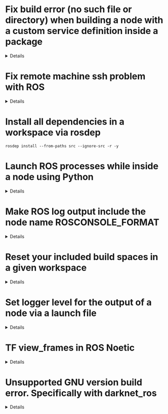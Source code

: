 # Fix build error (no such file or directory) when building a node with a custom service definition inside a package
<details>

Add `${PROJECT_NAME}_generate_messages_cpp` to the `add_dependencies(...` line in your CMakeLists.txt

Example:

    add_executable(image_snapshot src/image_snapshot.cpp)
    ...
    target_link_libraries(image_snapshot ${catkin_LIBRARIES}) 
    ...
    add_dependencies(image_snapshot ${${PROJECT_NAME}_exported_targets} ${catkin_EXPORTED_TARGETS} ${PROJECT_NAME}_generate_messages_cpp) 

Answer found [here](https://www.theconstructsim.com/ros-qa-163-custom-message-fails-build-no-file-directory/)
</details>


# Fix remote machine ssh problem with ROS
<details>

Remove ssh key from known_hosts

`ssh-keygen -R <hostname>`

SSH in passing in this argument (-oHostKeyAlgorithms='ssh-rsa')

`ssh -oHostKeyAlgorithms='ssh-rsa' <username>@<hostname>`
</details>


# Install all dependencies in a workspace via rosdep
`rosdep install --from-paths src --ignore-src -r -y`

# Launch ROS processes while inside a node using Python
<details>
Example:

Create a bash script that roslaunches or rosruns a new node.  In the launch case you will also need to create the appropriate launch file for this script to call.

Inside the python node use:

    subprocess.Popen('bash <path_to_script_file>, shell=True)

NOTES (READ!!!):

Popen is used because it is not blocking though there are other calls you can use that may have other functionality.

Doing this is NOT recommended and goes against ROS design principles but I had to for a very specific case.  If possible, you should always just have nodes spawning new subscribers, publishers, or services instead of spawning entire new nodes!

EXAMPLE:

Inside your python node ros_node.py:

    subprocess.Popen('bash ~/catkin_ws/src/ros_node/scripts/script.sh ' + val1 + " " + val2, shell=True)

Script file:

    #!/bin/bash
    roslaunch ros_node ros_node.launch arg1:=$1 arg2:=$2

</details>


# Make ROS log output include the node name ROSCONSOLE_FORMAT
<details>

Put this in your .bashrc

    export ROSCONSOLE_FORMAT='[${severity}] [${node}] [${file}] [${function}] [${line}]: ${message}'

The full list of possible options follows.

| Token     | Sample Output |
| ----      | ---           |
| severity  | ERROR         |
| message   | hello world 0 |
| time      | 1284058208.824620563 |
|           | (if no sim time is available it only shows the wall time)
|            | 1284058208.824620563, 1234567890.123456789
|            | (if sim time is available it shows the wall time first and the sim time second) |
| walltime  |  1284058208.824620563 |
|            | (this feature was always available in Python, in C++ it is only available since ros_console version 1.12.6) |
| thread    |  0xcd63d0     |
| logger    |  ros.roscpp_tutorials |
| file      |  /wg/bvu/jfaust/ros/stacks/ros_tutorials/roscpp_tutorials/talker/talker.cpp |
| line      |  92 |
| function  |  main |
| node      |  /talker |
</details>


# Reset your included build spaces in a given workspace
<details>

`catkin config --extend <path_to_ros>`

`catkin config --extend /opt/ros/$ROS_DISTRO`
</details>


# Set logger level for the output of a node via a launch file
<details>

In the launch file add the following line

    <node pkg="rosservice" type="rosservice" name="set_{node_name}_logger_level" args="call --wait {node_name}/set_logger_level 'ros' '{desired_level}'"/>

Example:
In this example I set image_undistort node to logger level 'error'

    <node pkg="rosservice" type="rosservice" name="set_image_undistort_logger_level" args="call --wait /image_undistort/set_logger_level 'ros' 'error'"/>

</details>


# TF view_frames in ROS Noetic
<details>
In 20.04 ROS Noetic rosrun tf view_frames  is broken so we must adapt...
    
    sudo apt install ros-noetic-tf2-tools 
    rosrun tf2_tools view_frames.py 
</details>

# Unsupported GNU version build error.  Specifically with darknet_ros
<details>

`catkin build -DCMAKE_BUILD_TYPE=Release -DCMAKE_C_COMPILER=/usr/bin/gcc-6 darknet_ros`

`catkin build -DCMAKE_BUILD_TYPE=Release -DCMAKE_C_COMPILER=/usr/bin/gcc-8 darknet_ros`
</details>
